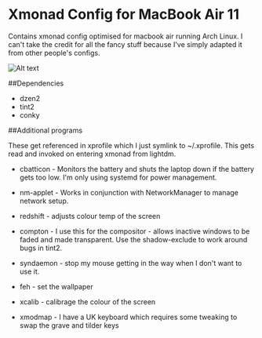 Xmonad Config for MacBook Air 11
================================

Contains xmonad config optimised for macbook air running Arch Linux. I can't take the credit for all the fancy stuff because I've simply adapted it from other people's configs.

![Alt text](/alrix/xmonad_macbook_air/screenshot.png?raw=true "Screenshot")


##Dependencies

* dzen2
* tint2
* conky

##Additional programs 

These get referenced in xprofile which I just symlink to ~/.xprofile. This gets read and invoked on entering xmonad from lightdm. 

* cbatticon - Monitors the battery and shuts the laptop down if the battery gets too low. I'm only using systemd for power management.

* nm-applet - Works in conjunction with NetworkManager to manage network setup. 

* redshift - adjusts colour temp of the screen

* compton - I use this for the compositor - allows inactive windows to be faded and made transparent. Use the shadow-exclude to work around bugs in tint2.

* syndaemon - stop my mouse getting in the way when I don't want to use it.

* feh - set the wallpaper

* xcalib - calibrage the colour of the screen

* xmodmap - I have a UK keyboard which requires some tweaking to swap the grave and tilder keys

